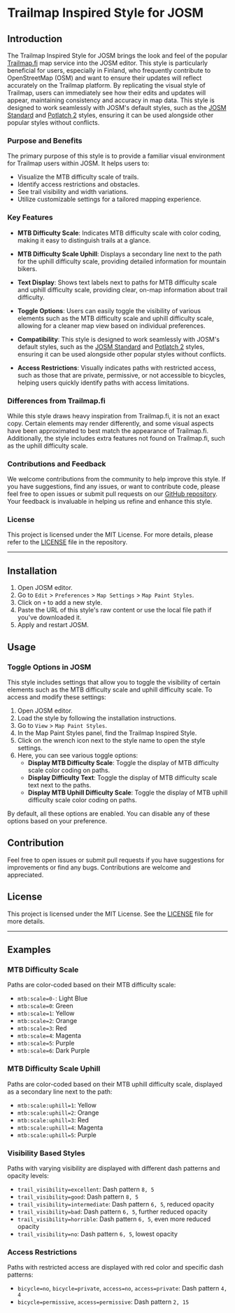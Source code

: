 # Trailmap Inspired Style for JOSM

## Introduction

The Trailmap Inspired Style for JOSM brings the look and feel of the popular [Trailmap.fi](https://web.trailmap.fi) map service into the JOSM editor. This style is particularly beneficial for users, especially in Finland, who frequently contribute to OpenStreetMap (OSM) and want to ensure their updates will reflect accurately on the Trailmap platform. By replicating the visual style of Trailmap, users can immediately see how their edits and updates will appear, maintaining consistency and accuracy in map data. This style is designed to work seamlessly with JOSM's default styles, such as the [JOSM Standard](https://josm.openstreetmap.de/browser/trunk/resources/styles/standard/elemstyles.mapcss) and [Potlatch 2](https://josm.openstreetmap.de/wiki/Styles/Potlatch2) styles, ensuring it can be used alongside other popular styles without conflicts.

### Purpose and Benefits

The primary purpose of this style is to provide a familiar visual environment for Trailmap users within JOSM. It helps users to:
- Visualize the MTB difficulty scale of trails.
- Identify access restrictions and obstacles.
- See trail visibility and width variations.
- Utilize customizable settings for a tailored mapping experience.

### Key Features

- **MTB Difficulty Scale**: Indicates MTB difficulty scale with color coding, making it easy to distinguish trails at a glance.
  
- **MTB Difficulty Scale Uphill**: Displays a secondary line next to the path for the uphill difficulty scale, providing detailed information for mountain bikers.

- **Text Display**: Shows text labels next to paths for MTB difficulty scale and uphill difficulty scale, providing clear, on-map information about trail difficulty.

- **Toggle Options**: Users can easily toggle the visibility of various elements such as the MTB difficulty scale and uphill difficulty scale, allowing for a cleaner map view based on individual preferences.

- **Compatibility**: This style is designed to work seamlessly with JOSM's default styles, such as the [JOSM Standard](https://josm.openstreetmap.de/browser/trunk/resources/styles/standard/elemstyles.mapcss) and [Potlatch 2](https://josm.openstreetmap.de/wiki/Styles/Potlatch2) styles, ensuring it can be used alongside other popular styles without conflicts.

- **Access Restrictions**: Visually indicates paths with restricted access, such as those that are private, permissive, or not accessible to bicycles, helping users quickly identify paths with access limitations.

### Differences from Trailmap.fi

While this style draws heavy inspiration from Trailmap.fi, it is not an exact copy. Certain elements may render differently, and some visual aspects have been approximated to best match the appearance of Trailmap.fi. Additionally, the style includes extra features not found on Trailmap.fi, such as the uphill difficulty scale.

### Contributions and Feedback

We welcome contributions from the community to help improve this style. If you have suggestions, find any issues, or want to contribute code, please feel free to open issues or submit pull requests on our [GitHub repository](https://github.com/TommiContursi/JOSM-Style). Your feedback is invaluable in helping us refine and enhance this style.

### License

This project is licensed under the MIT License. For more details, please refer to the [LICENSE](LICENSE) file in the repository.

---

## Installation

1. Open JOSM editor.
2. Go to `Edit` > `Preferences` > `Map Settings` > `Map Paint Styles`.
3. Click on `+` to add a new style.
4. Paste the URL of this style's raw content or use the local file path if you've downloaded it.
5. Apply and restart JOSM.

## Usage

### Toggle Options in JOSM

This style includes settings that allow you to toggle the visibility of certain elements such as the MTB difficulty scale and uphill difficulty scale. To access and modify these settings:

1. Open JOSM editor.
2. Load the style by following the installation instructions.
3. Go to `View` > `Map Paint Styles`.
4. In the Map Paint Styles panel, find the Trailmap Inspired Style.
5. Click on the wrench icon next to the style name to open the style settings.
6. Here, you can see various toggle options:
   - **Display MTB Difficulty Scale**: Toggle the display of MTB difficulty scale color coding on paths.
   - **Display Difficulty Text**: Toggle the display of MTB difficulty scale text next to the paths.
   - **Display MTB Uphill Difficulty Scale**: Toggle the display of MTB uphill difficulty scale color coding on paths.

By default, all these options are enabled. You can disable any of these options based on your preference.

## Contribution

Feel free to open issues or submit pull requests if you have suggestions for improvements or find any bugs. Contributions are welcome and appreciated.

## License

This project is licensed under the MIT License. See the [LICENSE](LICENSE) file for more details.

---

## Examples

### MTB Difficulty Scale

Paths are color-coded based on their MTB difficulty scale:
- `mtb:scale=0-`: Light Blue
- `mtb:scale=0`: Green
- `mtb:scale=1`: Yellow
- `mtb:scale=2`: Orange
- `mtb:scale=3`: Red
- `mtb:scale=4`: Magenta
- `mtb:scale=5`: Purple
- `mtb:scale=6`: Dark Purple

### MTB Difficulty Scale Uphill

Paths are color-coded based on their MTB uphill difficulty scale, displayed as a secondary line next to the path:
- `mtb:scale:uphill=1`: Yellow
- `mtb:scale:uphill=2`: Orange
- `mtb:scale:uphill=3`: Red
- `mtb:scale:uphill=4`: Magenta
- `mtb:scale:uphill=5`: Purple

### Visibility Based Styles

Paths with varying visibility are displayed with different dash patterns and opacity levels:
- `trail_visibility=excellent`: Dash pattern `8, 5`
- `trail_visibility=good`: Dash pattern `8, 5`
- `trail_visibility=intermediate`: Dash pattern `6, 5`, reduced opacity
- `trail_visibility=bad`: Dash pattern `6, 5`, further reduced opacity
- `trail_visibility=horrible`: Dash pattern `6, 5`, even more reduced opacity
- `trail_visibility=no`: Dash pattern `6, 5`, lowest opacity

### Access Restrictions

Paths with restricted access are displayed with red color and specific dash patterns:
- `bicycle=no`, `bicycle=private`, `access=no`, `access=private`: Dash pattern `4, 4`
- `bicycle=permissive`, `access=permissive`: Dash pattern `2, 15`
